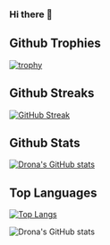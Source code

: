 ### Hi there 👋

## Github Trophies
[![trophy](https://github-profile-trophy.vercel.app/?username=DJagad)](https://github.com/ryo-ma/github-profile-trophy)

## Github Streaks
[![GitHub Streak](https://streak-stats.demolab.com/?user=DJagad)](https://git.io/streak-stats)

## Github Stats
[![Drona's GitHub stats](https://github-readme-stats.vercel.app/api?username=DJagad)](https://github.com/anuraghazra/github-readme-stats)

## Top Languages
[![Top Langs](https://github-readme-stats.vercel.app/api/top-langs/?username=Djagad&layout=pie)](https://github.com/anuraghazra/github-readme-stats)

![Drona's GitHub stats](https://github-readme-stats.vercel.app/api?username=DJagad&show=reviews,discussions_started,discussions_answered,prs_merged,prs_merged_percentage)
<!--
**DJagad/DJagad** is a ✨ _special_ ✨ repository because its `README.md` (this file) appears on your GitHub profile.

Here are some ideas to get you started:

- 🔭 I’m currently working on ...
- 🌱 I’m currently learning ...
- 👯 I’m looking to collaborate on ...
- 🤔 I’m looking for help with ...
- 💬 Ask me about ...
- 📫 How to reach me: ...
- 😄 Pronouns: ...
- ⚡ Fun fact: ...
-->
